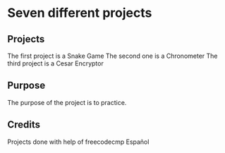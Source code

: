 # Seven different projects

## Projects

The first project is a Snake Game
The second one is a Chronometer
The third project is a Cesar Encryptor
## Purpose

The purpose of the project is to practice.

## Credits

Projects done with help of freecodecmp Español